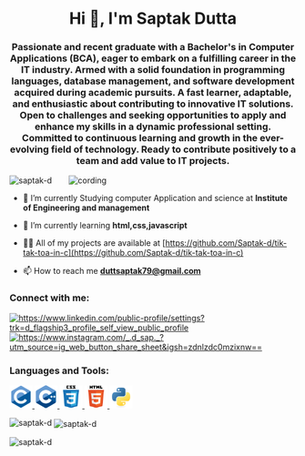 
<h1 align="center">Hi 👋, I'm Saptak Dutta</h1>
<h3 align="center">Passionate and recent graduate with a Bachelor's in Computer Applications (BCA), eager to embark on a fulfilling career in the IT industry. Armed with a solid foundation in programming languages, database management, and software development acquired during academic pursuits. A fast learner, adaptable, and enthusiastic about contributing to innovative IT solutions. Open to challenges and seeking opportunities to apply and enhance my skills in a dynamic professional setting. Committed to continuous learning and growth in the ever-evolving field of technology. Ready to contribute positively to a team and add value to IT projects.</h3>
<img align="right" alt="cording" width="400" src="https://miro.medium.com/v2/resize:fit:828/format:webp/1*zsYhj2_adfK-bSkljqol2A.jpeg"

<p align="left"> <img src="https://komarev.com/ghpvc/?username=saptak-d&label=Profile%20views&color=0e75b6&style=flat" alt="saptak-d" /> </p>

- 🔭 I’m currently Studying computer Application and science at **Institute of Engineering and management**

- 🌱 I’m currently learning **html,css,javascript**

- 👨‍💻 All of my projects are available at [https://github.com/Saptak-d/tik-tak-toa-in-c](https://github.com/Saptak-d/tik-tak-toa-in-c)

- 📫 How to reach me **duttsaptak79@gmail.com**

<h3 align="left">Connect with me:</h3>
<p align="left">
<a href="https://linkedin.com/in/https://www.linkedin.com/public-profile/settings?trk=d_flagship3_profile_self_view_public_profile" target="blank"><img align="center" src="https://raw.githubusercontent.com/rahuldkjain/github-profile-readme-generator/master/src/images/icons/Social/linked-in-alt.svg" alt="https://www.linkedin.com/public-profile/settings?trk=d_flagship3_profile_self_view_public_profile" height="30" width="40" /></a>
<a href="https://instagram.com/https://www.instagram.com/_.d_sap._?utm_source=ig_web_button_share_sheet&igsh=zdnlzdc0mzixnw==" target="blank"><img align="center" src="https://raw.githubusercontent.com/rahuldkjain/github-profile-readme-generator/master/src/images/icons/Social/instagram.svg" alt="https://www.instagram.com/_.d_sap._?utm_source=ig_web_button_share_sheet&igsh=zdnlzdc0mzixnw==" height="30" width="40" /></a>
</p>

<h3 align="left">Languages and Tools:</h3>
<p align="left"> <a href="https://www.cprogramming.com/" target="_blank" rel="noreferrer"> <img src="https://raw.githubusercontent.com/devicons/devicon/master/icons/c/c-original.svg" alt="c" width="40" height="40"/> </a> <a href="https://www.w3schools.com/cpp/" target="_blank" rel="noreferrer"> <img src="https://raw.githubusercontent.com/devicons/devicon/master/icons/cplusplus/cplusplus-original.svg" alt="cplusplus" width="40" height="40"/> </a> <a href="https://www.w3schools.com/css/" target="_blank" rel="noreferrer"> <img src="https://raw.githubusercontent.com/devicons/devicon/master/icons/css3/css3-original-wordmark.svg" alt="css3" width="40" height="40"/> </a> <a href="https://www.w3.org/html/" target="_blank" rel="noreferrer"> <img src="https://raw.githubusercontent.com/devicons/devicon/master/icons/html5/html5-original-wordmark.svg" alt="html5" width="40" height="40"/> </a> <a href="https://www.python.org" target="_blank" rel="noreferrer"> <img src="https://raw.githubusercontent.com/devicons/devicon/master/icons/python/python-original.svg" alt="python" width="40" height="40"/> </a> </p>

<p><img align="left" src="https://github-readme-stats.vercel.app/api/top-langs?username=saptak-d&show_icons=true&locale=en&layout=compact" alt="saptak-d" /></p>

<p>&nbsp;<img align="center" src="https://github-readme-stats.vercel.app/api?username=saptak-d&show_icons=true&locale=en" alt="saptak-d" /></p>

<p><img align="center" src="https://github-readme-streak-stats.herokuapp.com/?user=saptak-d&" alt="saptak-d" /></p>
